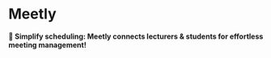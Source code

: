 # Meetly
**📅 Simplify scheduling: Meetly connects lecturers &amp; students for effortless meeting management!**
